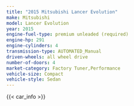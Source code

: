 ```yaml
---
title: "2015 Mitsubishi Lancer Evolution"
make: Mitsubishi
model: Lancer Evolution
year: 2015
engine-fuel-type: premium unleaded (required)
engine-hp: 291
engine-cylinders: 4
transmission-type: AUTOMATED_Manual
driven-wheels: all wheel drive
number-of-doors: 4
market-category: Factory Tuner,Performance
vehicle-size: Compact
vehicle-style: Sedan
---
```


{{< car_info >}}
